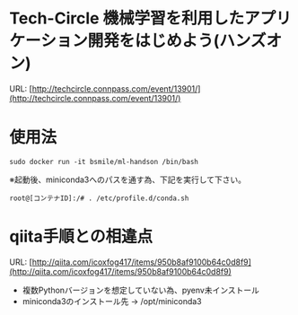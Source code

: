 # Tech-Circle 機械学習を利用したアプリケーション開発をはじめよう(ハンズオン)

URL: [http://techcircle.connpass.com/event/13901/](http://techcircle.connpass.com/event/13901/)

# 使用法
```
sudo docker run -it bsmile/ml-handson /bin/bash
```

※起動後、miniconda3へのパスを通す為、下記を実行して下さい。
```
root@[コンテナID]:/# . /etc/profile.d/conda.sh
```

# qiita手順との相違点

URL: [http://qiita.com/icoxfog417/items/950b8af9100b64c0d8f9](http://qiita.com/icoxfog417/items/950b8af9100b64c0d8f9)
* 複数Pythonバージョンを想定していない為、pyenv未インストール
* miniconda3のインストール先 -> /opt/miniconda3
